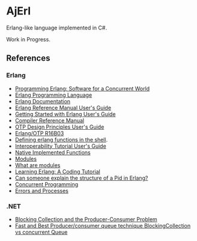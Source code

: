# AjErl

Erlang-like language implemented in C#.

Work in Progress.

## References

### Erlang

- [Programming Erlang: Software for a Concurrent World](http://pragprog.com/book/jaerlang/programming-erlang)
- [Erlang Programming Language](http://www.erlang.org/)
- [Erlang Documentation](http://www.erlang.org/doc.html)
- [Erlang Reference Manual User's Guide](http://www.erlang.org/doc/reference_manual/users_guide.html)
- [Getting Started with Erlang User's Guide](http://www.erlang.org/doc/getting_started/users_guide.html)
- [Compiler Reference Manual](http://www.erlang.org/doc/apps/compiler/index.html)
- [OTP Design Principles User's Guide](http://www.erlang.org/doc/design_principles/users_guide.html)
- [Erlang/OTP R16B03](http://www.erlang.org/doc/)
- [Defining erlang functions in the shell](http://stackoverflow.com/questions/2065990/defining-erlang-functions-in-the-shell).
- [Interoperability Tutorial User's Guide](http://www.erlang.org/doc/tutorial/users_guide.html)
- [Native Implemented Functions](http://www.erlang.org/doc/tutorial/nif.html)
- [Modules](http://www.erlang.org/doc/reference_manual/modules.html)
- [What are modules](http://learnyousomeerlang.com/modules)
- [Learning Erlang: A Coding Tutorial](http://www.claystuart.com/)
- [Can someone explain the structure of a Pid in Erlang?](http://stackoverflow.com/questions/243363/can-someone-explain-the-structure-of-a-pid-in-erlang)
- [Concurrent Programming](http://www.erlang.org/doc/getting_started/conc_prog.html)
- [Errors and Processes](http://learnyousomeerlang.com/errors-and-processes)

### .NET

- [Blocking Collection and the Producer-Consumer Problem](http://blogs.msdn.com/b/csharpfaq/archive/2010/08/12/blocking-collection-and-the-producer-consumer-problem.aspx)
- [Fast and Best Producer/consumer queue technique BlockingCollection vs concurrent Queue](http://stackoverflow.com/questions/5001003/fast-and-best-producer-consumer-queue-technique-blockingcollection-vs-concurrent)

